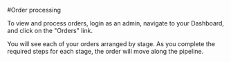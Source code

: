 #Order processing

To view and process orders, login as an admin, navigate to your Dashboard, and click on the "Orders" link.

You will see each of your orders arranged by stage. As you complete the required steps for each stage, the order will move along the pipeline.

